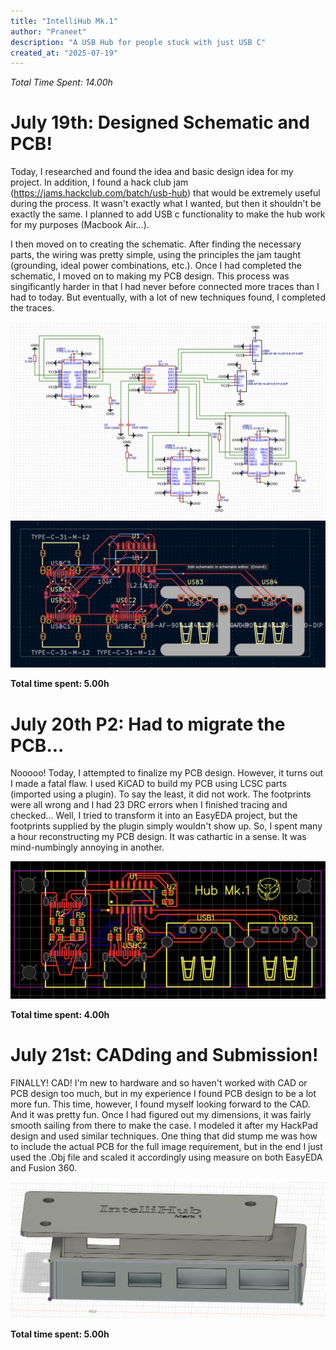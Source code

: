 ```yaml
---
title: "IntelliHub Mk.1"
author: "Praneet"
description: "A USB Hub for people stuck with just USB C"
created_at: "2025-07-19"
---
```

<em>Total Time Spent: 14.00h</em>

# July 19th: Designed Schematic and PCB!

Today, I researched and found the idea and basic design idea for my project. In addition, I found a hack club jam (https://jams.hackclub.com/batch/usb-hub) that would be extremely useful during the process. It wasn't exactly what I wanted, but then it shouldn't be exactly the same. I planned to add USB c functionality to make the hub work for my purposes (Macbook Air...).

I then moved on to creating the schematic. After finding the necessary parts, the wiring was pretty simple, using the principles the jam taught (grounding, ideal power combinations, etc.). Once I had completed the schematic, I moved on to making my PCB design. This process was singificantly harder in that I had never before connected more traces than I had to today. But eventually, with a lot of new techniques found, I completed the traces.

![Schematic](https://github.com/pdumpa08/IntelliHub-Mk.1/blob/main/assets/Schematic.png?raw=true)
![KiCAD PCB](https://github.com/pdumpa08/IntelliHub-Mk.1/blob/main/assets/KiCAD_PCB.png?raw=true)

**Total time spent: 5.00h**

# July 20th P2: Had to migrate the PCB...

Nooooo! Today, I attempted to finalize my PCB design. However, it turns out I made a fatal flaw. I used KiCAD to build my PCB using LCSC parts (imported using a plugin). To say the least, it did not work. The footprints were all wrong and I had 23 DRC errors when I finished tracing and checked... Well, I tried to transform it into an EasyEDA project, but the footprints supplied by the plugin simply wouldn't show up. So, I spent many a hour reconstructing my PCB design. It was cathartic in a sense. It was mind-numbingly annoying in another.

![EasyEDA PCB](https://github.com/pdumpa08/IntelliHub-Mk.1/blob/main/assets/PCB.png?raw=true)

**Total time spent: 4.00h**

# July 21st: CADding and Submission!

FINALLY! CAD! I'm new to hardware and so haven't worked with CAD or PCB design too much, but in my experience I found PCB design to be a lot more fun. This time, however, I found myself looking forward to the CAD. And it was pretty fun. Once I had figured out my dimensions, it was fairly smooth sailing from there to make the case. I modeled it after my HackPad design and used similar techniques. One thing that did stump me was how to include the actual PCB for the full image requirement, but in the end I just used the .Obj file and scaled it accordingly using measure on both EasyEDA and Fusion 360.

![CAD](https://github.com/pdumpa08/IntelliHub-Mk.1/blob/main/assets/Full.png?raw=true)

**Total time spent: 5.00h**